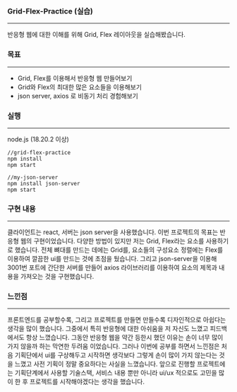 ### Grid-Flex-Practice (실습)
---
반응형 웹에 대한 이해를 위해 Grid, Flex 레이아웃을 실습해봤습니다.

### 목표
---
 - Grid, Flex를 이용해서 반응형 웹 만들어보기
 - Grid와 Flex의 최대한 많은 요소들을 이용해보기
 - json server, axios 로 비동기 처리 경험해보기

### 실행
---
node.js (18.20.2 이상)
```
//grid-flex-practice
npm install
npm start
```

```
//my-json-server
npm install json-server
npm start
```

### 구현 내용
---
클라이언트는 react, 서버는 json server을 사용했습니다. 
이번 프로젝트의 목표는 반응형 웹의 구현이었습니다. 다양한 방법이 있지만 저는 Grid, Flex라는 요소를 사용하기로 했습니다.
전체 뼈대를 만드는 데에는 Grid를, 요소들의 구성요소 정렬에는 Flex를 이용하여 깔끔한 ui를 만드는 것에 초점을 뒀습니다.
그리고 json-server을 이용해 3001번 포트에 간단한 서버를 만들어 axios 라이브러리를 이용하여 요소의 제목과 내용을 가져오는 것을 구현했습니다.

### 느낀점
---
프론트엔드를 공부할수록, 그리고 프로젝트를 만들면 만들수록 디자인적으로 아쉽다는 생각을 많이 했습니다. 그중에서 특히 반응형에 대한 아쉬움을 저 자신도 느꼈고 피드백에서도 항상 느꼈습니다. 그동안 반응형 웹을 약간 등한시 했던 이유는 손이 너무 많이 가지 않을까 하는 막연한 두려움 이었습니다. 그러나 이번에 공부를 하면서 느낀점은 처음 기획단에서 ui를 구상해두고 시작하면 생각보다 그렇게 손이 많이 가지 않는다는 것을 느꼈고 사전 기획이 정말 중요하다는 사실을 느꼈습니다. 앞으로 진행할 프로젝트에는 기획단계에서 사용할 기술스택, 서비스 내용 뿐만 아니라 ui/ux 적으로도 고민을 많이 한 후 프로젝트를 시작해야겠다는 생각을 했습니다.

